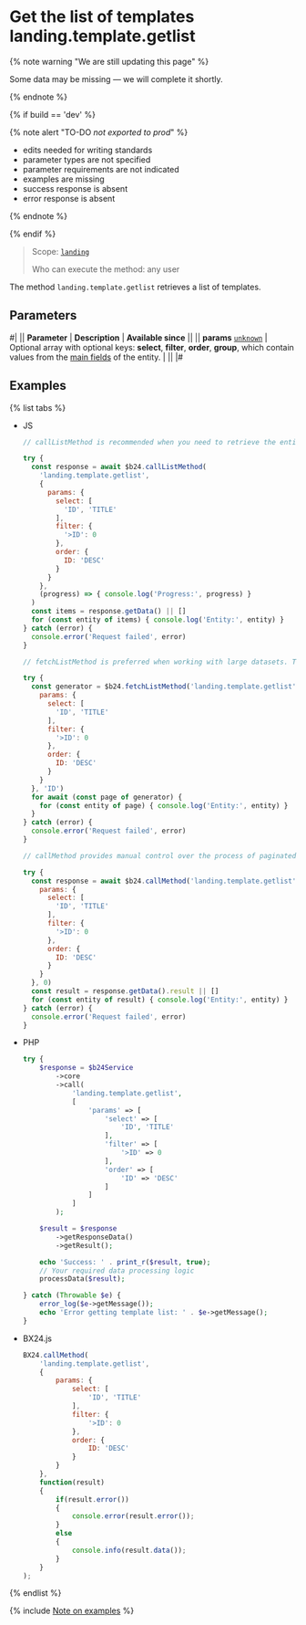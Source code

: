 # Get the list of templates landing.template.getlist

{% note warning "We are still updating this page" %}

Some data may be missing — we will complete it shortly.

{% endnote %}

{% if build == 'dev' %}

{% note alert "TO-DO _not exported to prod_" %}

- edits needed for writing standards
- parameter types are not specified
- parameter requirements are not indicated
- examples are missing
- success response is absent
- error response is absent

{% endnote %}

{% endif %}

> Scope: [`landing`](../../scopes/permissions.md)
>
> Who can execute the method: any user

The method `landing.template.getlist` retrieves a list of templates.

## Parameters

#|
|| **Parameter** | **Description** | **Available since** ||
|| **params**
[`unknown`](../../data-types.md) | Optional array with optional keys: **select**, **filter**, **order**, **group**, which contain values from the [main fields](./fields.md) of the entity. | ||
|#

## Examples

{% list tabs %}

- JS

    ```js
    // callListMethod is recommended when you need to retrieve the entire set of list data and the volume of records is relatively small (up to about 1000 items). The method loads all data at once, which can lead to high memory load when working with large volumes.
    
    try {
      const response = await $b24.callListMethod(
        'landing.template.getlist',
        {
          params: {
            select: [
              'ID', 'TITLE'
            ],
            filter: {
              '>ID': 0
            },
            order: {
              ID: 'DESC'
            }
          }
        },
        (progress) => { console.log('Progress:', progress) }
      )
      const items = response.getData() || []
      for (const entity of items) { console.log('Entity:', entity) }
    } catch (error) {
      console.error('Request failed', error)
    }
    
    // fetchListMethod is preferred when working with large datasets. The method implements iterative selection using a generator, allowing data to be processed in parts and efficiently using memory.
    
    try {
      const generator = $b24.fetchListMethod('landing.template.getlist', {
        params: {
          select: [
            'ID', 'TITLE'
          ],
          filter: {
            '>ID': 0
          },
          order: {
            ID: 'DESC'
          }
        }
      }, 'ID')
      for await (const page of generator) {
        for (const entity of page) { console.log('Entity:', entity) }
      }
    } catch (error) {
      console.error('Request failed', error)
    }
    
    // callMethod provides manual control over the process of paginated data retrieval through the start parameter. Suitable for scenarios where precise control over request batches is required. However, it may be less efficient compared to fetchListMethod with large volumes of data.
    
    try {
      const response = await $b24.callMethod('landing.template.getlist', {
        params: {
          select: [
            'ID', 'TITLE'
          ],
          filter: {
            '>ID': 0
          },
          order: {
            ID: 'DESC'
          }
        }
      }, 0)
      const result = response.getData().result || []
      for (const entity of result) { console.log('Entity:', entity) }
    } catch (error) {
      console.error('Request failed', error)
    }
    ```

- PHP

    ```php
    try {
        $response = $b24Service
            ->core
            ->call(
                'landing.template.getlist',
                [
                    'params' => [
                        'select' => [
                            'ID', 'TITLE'
                        ],
                        'filter' => [
                            '>ID' => 0
                        ],
                        'order' => [
                            'ID' => 'DESC'
                        ]
                    ]
                ]
            );
    
        $result = $response
            ->getResponseData()
            ->getResult();
    
        echo 'Success: ' . print_r($result, true);
        // Your required data processing logic
        processData($result);
    
    } catch (Throwable $e) {
        error_log($e->getMessage());
        echo 'Error getting template list: ' . $e->getMessage();
    }
    ```

- BX24.js

    ```js
    BX24.callMethod(
        'landing.template.getlist',
        {
            params: {
                select: [
                    'ID', 'TITLE'
                ],
                filter: {
                    '>ID': 0
                },
                order: {
                    ID: 'DESC'
                }
            }
        },
        function(result)
        {
            if(result.error())
            {
                console.error(result.error());
            }
            else
            {
                console.info(result.data());
            }
        }
    );
    ```

{% endlist %}

{% include [Note on examples](../../../_includes/examples.md) %}